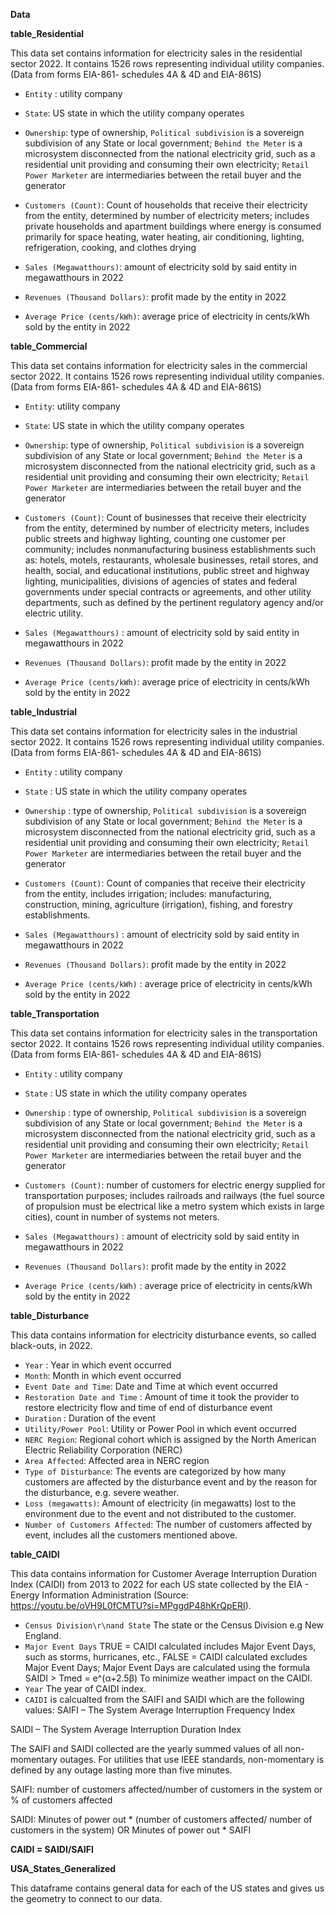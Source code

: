 **Data**

**table_Residential**

This data set contains information for electricity sales in the residential sector 2022. It contains 1526 rows representing individual utility companies. (Data from forms EIA-861- schedules 4A & 4D and EIA-861S)
- `Entity` : utility company

- `State`: US state in which the utility company operates
- `Ownership`: type of ownership, `Political subdivision` is a sovereign subdivision of any State or local government; `Behind the Meter` is a microsystem disconnected from the national electricity grid, such as a residential unit providing and consuming their own electricity; `Retail Power Marketer` are intermediaries between the retail buyer and the generator
- `Customers (Count)`: Count of households that receive their electricity from the entity, determined by number of electricity meters; includes private households and apartment buildings where energy is consumed primarily for space heating, water heating, air conditioning, lighting, refrigeration, cooking, and clothes drying
- `Sales (Megawatthours)`: amount of electricity sold by said entity in megawatthours in 2022
- `Revenues (Thousand Dollars)`: profit made by the entity in 2022
- `Average Price (cents/kWh)`: average price of electricity in cents/kWh sold by the entity in 2022


**table_Commercial**

This data set contains information for electricity sales in the commercial sector 2022. It contains 1526 rows representing individual utility companies. (Data from forms EIA-861- schedules 4A & 4D and EIA-861S)
- `Entity`: utility company

- `State`: US state in which the utility company operates
- `Ownership`: type of ownership, `Political subdivision` is a sovereign subdivision of any State or local government; `Behind the Meter` is a microsystem disconnected from the national electricity grid, such as a residential unit providing and consuming their own electricity; `Retail Power Marketer` are intermediaries between the retail buyer and the generator
- `Customers (Count)`: Count of businesses that receive their electricity from the entity, determined by number of electricity meters, includes public streets and highway lighting, counting one customer per community; includes nonmanufacturing business establishments such as: hotels, motels, restaurants, wholesale businesses, retail stores, and health, social, and educational institutions, public street and highway lighting, municipalities, divisions of agencies of states and federal governments under special contracts or agreements, and other utility departments, such as defined by the pertinent regulatory agency and/or electric utility. 
- `Sales (Megawatthours)` : amount of electricity sold by said entity in megawatthours in 2022
- `Revenues (Thousand Dollars)`: profit made by the entity in 2022
- `Average Price (cents/kWh)`: average price of electricity in cents/kWh sold by the entity in 2022


**table_Industrial**

This data set contains information for electricity sales in the industrial sector 2022. It contains 1526 rows representing individual utility companies. (Data from forms EIA-861- schedules 4A & 4D and EIA-861S)
- `Entity` : utility company

- `State` : US state in which the utility company operates
- `Ownership` : type of ownership, `Political subdivision` is a sovereign subdivision of any State or local government; `Behind the Meter` is a microsystem disconnected from the national electricity grid, such as a residential unit providing and consuming their own electricity; `Retail Power Marketer` are intermediaries between the retail buyer and the generator
- `Customers (Count)`: Count of companies that receive their electricity from the entity, includes irrigation; includes: manufacturing, construction, mining, agriculture (irrigation), fishing, and forestry establishments. 
- `Sales (Megawatthours)` : amount of electricity sold by said entity in megawatthours in 2022
- `Revenues (Thousand Dollars)`: profit made by the entity in 2022
- `Average Price (cents/kWh)` : average price of electricity in cents/kWh sold by the entity in 2022


**table_Transportation**

This data set contains information for electricity sales in the transportation sector 2022. It contains 1526 rows representing individual utility companies. (Data from forms EIA-861- schedules 4A & 4D and EIA-861S)
- `Entity` : utility company

- `State` : US state in which the utility company operates
- `Ownership` : type of ownership, `Political subdivision` is a sovereign subdivision of any State or local government; `Behind the Meter` is a microsystem disconnected from the national electricity grid, such as a residential unit providing and consuming their own electricity; `Retail Power Marketer` are intermediaries between the retail buyer and the generator
- `Customers (Count)`: number of customers for electric energy supplied for transportation purposes; includes railroads and railways (the fuel source of propulsion must be electrical like a metro system which exists in large cities), count in number of systems not meters.  
- `Sales (Megawatthours)` : amount of electricity sold by said entity in megawatthours in 2022
- `Revenues (Thousand Dollars)`: profit made by the entity in 2022
- `Average Price (cents/kWh)` : average price of electricity in cents/kWh sold by the entity in 2022

**table_Disturbance**

This data contains information for electricity disturbance events, so called black-outs, in 2022.

- `Year` : Year in which event occurred
- `Month`: Month in which event occurred
- `Event Date and Time`: Date and Time at which event occurred
- `Restoration Date and Time` : Amount of time it took the provider to restore electricity flow and time of end of disturbance event
- `Duration` : Duration of the event
- `Utility/Power Pool`: Utility or Power Pool in which event occurred
- `NERC Region`: Regional cohort which is assigned by the North American Electric Reliability Corporation (NERC)
- `Area Affected`: Affected area in NERC region
- `Type of Disturbance`: The events are categorized by how many customers are affected by the disturbance event and by the reason for the disturbance, e.g. severe weather. 
- `Loss (megawatts)`: Amount of electricity (in megawatts) lost to the environment due to the event and not distributed to the customer. 
- `Number of Customers Affected`: The number of customers affected by event, includes all the customers mentioned above.

**table_CAIDI**

This data contains information for Customer Average Interruption Duration Index (CAIDI) from 2013 to 2022 for each US state collected by the EIA - Energy Information Administration (Source: https://youtu.be/oVH9L0fCMTU?si=MPggdP48hKrQpERI). 

- `Census Division\r\nand State` The state or the Census Division e.g New England. 
- `Major Event Days` TRUE = CAIDI calculated includes Major Event Days, such as storms, hurricanes, etc., FALSE = CAIDI calculated excludes Major Event Days; Major Event Days are calculated using the formula SAIDI > Tmed = e^(α+2.5β) 
To minimize weather impact on the CAIDI. 
- `Year` The year of CAIDI index.
- `CAIDI` is calcualted from the SAIFI and SAIDI which are the following values: 
SAIFI – The System Average Interruption Frequency Index

SAIDI – The System Average Interruption Duration Index

The SAIFI and SAIDI collected are the yearly summed values of all non-momentary outages. For utilities that use IEEE standards, non-momentary is defined by any outage lasting more than five minutes.

SAIFI: number of customers affected/number of customers in the system or  % of customers affected

SAIDI: Minutes of power out * (number of customers affected/ number of customers in the system) OR Minutes of power out * SAIFI

**CAIDI = SAIDI/SAIFI**


**USA_States_Generalized**

This dataframe contains general data for each of the US states and gives us the geometry to connect to our data. 
